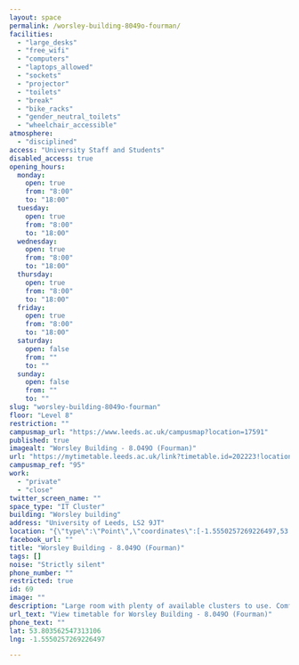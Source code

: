 ```yaml
---
layout: space
permalink: /worsley-building-8049o-fourman/
facilities:
  - "large_desks"
  - "free_wifi"
  - "computers"
  - "laptops_allowed"
  - "sockets"
  - "projector"
  - "toilets"
  - "break"
  - "bike_racks"
  - "gender_neutral_toilets"
  - "wheelchair_accessible"
atmosphere:
  - "disciplined"
access: "University Staff and Students"
disabled_access: true
opening_hours:
  monday:
    open: true
    from: "8:00"
    to: "18:00"
  tuesday:
    open: true
    from: "8:00"
    to: "18:00"
  wednesday:
    open: true
    from: "8:00"
    to: "18:00"
  thursday:
    open: true
    from: "8:00"
    to: "18:00"
  friday:
    open: true
    from: "8:00"
    to: "18:00"
  saturday:
    open: false
    from: ""
    to: ""
  sunday:
    open: false
    from: ""
    to: ""
slug: "worsley-building-8049o-fourman"
floor: "Level 8"
restriction: ""
campusmap_url: "https://www.leeds.ac.uk/campusmap?location=17591"
published: true
imagealt: "Worsley Building - 8.049O (Fourman)"
url: "https://mytimetable.leeds.ac.uk/link?timetable.id=202223!location!6856E1BEE4EE6ABF22261FF5840C4F00"
campusmap_ref: "95"
work:
  - "private"
  - "close"
twitter_screen_name: ""
space_type: "IT Cluster"
building: "Worsley building"
address: "University of Leeds, LS2 9JT"
location: "{\"type\":\"Point\",\"coordinates\":[-1.5550257269226497,53.803562547313106]}"
facebook_url: ""
title: "Worsley Building - 8.049O (Fourman)"
tags: []
noise: "Strictly silent"
phone_number: ""
restricted: true
id: 69
image: ""
description: "Large room with plenty of available clusters to use. Comfortable chairs and large desks perfect for focused study. 50 seat capacity."
url_text: "View timetable for Worsley Building - 8.049O (Fourman)"
phone_text: ""
lat: 53.803562547313106
lng: -1.5550257269226497

---
```

